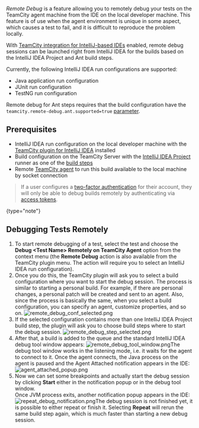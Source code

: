 [//]: # (title: Remote Debug)
[//]: # (auxiliary-id: Remote Debug)

_Remote Debug_ is a feature allowing you to remotely debug your tests on the TeamCity agent machine from the IDE on the local developer machine. This feature is of use when the agent environment is unique in some aspect, which causes a test to fail, and it is difficult to reproduce the problem locally.

With [TeamCity integration for IntelliJ-based IDEs](intellij-platform-plugin.md) enabled, remote debug sessions can be launched right from IntelliJ IDEA for the builds based on the IntelliJ IDEA Project and Ant build steps.

Currently, the following IntelliJ IDEA run configurations are supported:
* Java application run configuration
* JUnit run configuration
* TestNG run configuration

Remote debug for Ant steps requires that the build configuration have the `teamcity.remote-debug.ant.supported=true` [parameter](configuring-build-parameters.md#Defining+Build+Parameters+in+Build+Configuration).

## Prerequisites

* IntelliJ IDEA run configuration on the local developer machine with the [TeamCity plugin for IntelliJ IDEA](intellij-platform-plugin.md) installed
* Build configuration on the TeamCity Server with the [IntelliJ IDEA Project](intellij-idea-project.md) runner as one of the [build steps](configuring-build-steps.md)
* Remote [TeamCity agent](build-agent.md) to run this build available to the local machine by socket connection

>If a user configures a [two-factor authentication](managing-your-user-account.md#Configuring+Two-Factor+Authentication) for their account, they will only be able to debug builds remotely by authenticating via [access tokens](managing-your-user-account.md#Managing+Access+Tokens).
>
{type="note"}

## Debugging Tests Remotely

1. To start remote debugging of a test, select the test and choose the __Debug &lt;Test Name&gt; Remotely on TeamCity Agent__ option from the context menu (the __Remote Debug__ action is also available from the TeamCity plugin menu. The action will require you to select an IntelliJ IDEA run configuration).
2. Once you do this, the TeamCity plugin will ask you to select a build configuration where you want to start the debug session. The process is similar to starting a personal build. For example, if there are personal changes, a personal patch will be created and sent to an agent. Also, since the process is basically the same, when you select a build configuration, you can specify an agent, customize properties, and so on. ![remote_debug_conf_selected.png](remote_debug_conf_selected.png)
3. If the selected configuration contains more than one IntelliJ IDEA Project build step, the plugin will ask you to choose build steps where to start the debug session. ![remote_debug_step_selected.png](remote_debug_step_selected.png)
4. After that, a build is added to the queue and the standard IntelliJ IDEA debug tool window appears: ![remote_debug_tool_window.png](remote_debug_tool_window.png)The debug tool window works in the listening mode, i.e. it waits for the agent to connect to it. Once the agent connects, the Java process on the agent is paused and the Agent Attached notification appears in the IDE: ![agent_attached_popup.png](agent_attached_popup.png)
5. Now we can set some breakpoints and actually start the debug session by clicking __Start__ either in the notification popup or in the debug tool window.   
Once JVM process exits, another notification popup appears in the IDE: ![repeat_debug_notification.png](repeat_debug_notification.png)The debug session is not finished yet, it is possible to either repeat or finish it. Selecting __Repeat__ will rerun the same build step again, which is much faster than starting a new debug session.